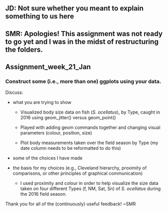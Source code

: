 
## JD: Not sure whether you meant to explain something to us here

## SMR: Apologies!  This assignment was not ready to go yet and I was in the midst of restructuring the folders.




## Assignment_week_21_Jan

### Construct some (i.e., more than one) ggplots using your data. 

Discuss:
- what you are trying to show

    - Visualized body size data on fish (*S. ocellatus*), by Type, caught in 2016 using geom_jitter() versus geom_point()
    
    - Played with adding geom commands together and changing visual parameters (colour, position, size)
    
    - Plot body measurements taken over the field season by Type (my date column needs to be reformatted to do this)

- some of the choices I have made

- the basis for my choices (e.g., Cleveland hierarchy, proximity of comparisons, or other principles of graphical communication)

    - I used proximity and colour in order to help visualize the size data taken on four different Types (f, NM, Sat, Sn) of *S. ocellatus* during the 2016 field season.
    
    
Thank you for all of the (continuously) useful feedback! ~SMR



